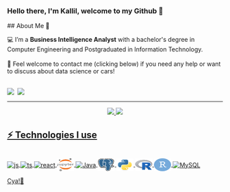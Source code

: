 ### Hello there, I'm Kallil, welcome to my Github 🌱

<div style="display: inline_block">
## About Me 🚀
<br/>

💻 I’m a **Business Intelligence Analyst** with a bachelor's degree in Computer Engineering and Postgraduated in Information Technology. </br> </br>
💬 Feel welcome to contact me (clicking below) if you need any help or want to discuss about data science or cars! </br></br>

<a href="https://www.linkedin.com/in/kallil-b-379125150/">
 <img align="left" width="24px" src="https://cdn.jsdelivr.net/npm/simple-icons@v3/icons/linkedin.svg"  />
</a>
<a href="mailto:kallilaraujo@gmail.com">
 <img align="left" width="26px" src="https://cdn.jsdelivr.net/npm/simple-icons@v3/icons/gmail.svg" />
</a>

<br/>
<hr />

<div align="center">
  <a href="https://github.com/Kallil12">
  <img height="180em" src="https://github-readme-stats.vercel.app/api?username=Kallil12&show_icons=true&theme=gradient&include_all_commits=true&count_private=true"/>
  <img height="180em" src="https://github-readme-stats.vercel.app/api/top-langs/?username=Kallil12&layout=compact&langs_count=7&theme=gradient"/>
</div>

## ⚡ Technologies I use

<div style="display: inline_block">
<br />
  <img align="center" alt="js" height="30" width="40" src="https://raw.githubusercontent.com/Kallil12/devicon/master/icons/arduino/arduino-original.svg">
  <img align="center" alt="ts" height="30" width="40" src="https://raw.githubusercontent.com/Kallil12/devicon/master/icons/atom/atom-original.svg">
  <img align="center" alt="react" height="30" width="40" src="https://raw.githubusercontent.com/Kallil12/devicon/master/icons/git/git-original.svg">
  <img align="center" alt="Node" height="30" width="40" src="https://raw.githubusercontent.com/devicons/devicon/master/icons/jupyter/jupyter-original-wordmark.svg">
  <img align="center" alt="Java" height="30" width="40" src="https://raw.githubusercontent.com/Kallil12/devicon/master/icons/pandas/pandas-original.svg">
  <img align="center" alt="Spring" height="30" width="40" src="https://raw.githubusercontent.com/devicons/devicon/master/icons/postgresql/postgresql-original.svg">
  <img align="center" alt="Docker" height="30" width="40" src="https://raw.githubusercontent.com/devicons/devicon/master/icons/python/python-original.svg">
  <img align="center" alt="AWS" height="30" width="40" src="https://raw.githubusercontent.com/devicons/devicon/master/icons/r/r-original.svg">
  <img align="center" alt="MySQL" height="30" width="40" src="https://raw.githubusercontent.com/devicons/devicon/master/icons/rstudio/rstudio-original.svg">
  <img align="center" alt="MySQL" height="30" width="40" src="https://raw.githubusercontent.com/Kallil12/devicon/master/icons/ubuntu/ubuntu-plain.svg">

</div>



Cya!:wave:
